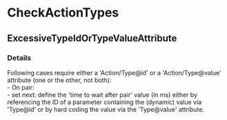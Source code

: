 ﻿---  
uid: Validator_6_7_7  
---

# CheckActionTypes

## ExcessiveTypeIdOrTypeValueAttribute

### Details

Following cases require either a 'Action\/Type@id' or a 'Action\/Type@value' attribute (one or the other, not both):  
\- On pair:  
    \- set next: define the 'time to wait after pair' value (in ms) either by referencing the ID of a parameter containing the (dynamic) value via 'Type@id' or by hard coding the value via the 'Type@value' attribute.
